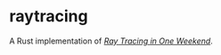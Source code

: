# raytracing

A Rust implementation of [_Ray Tracing in One Weekend_](https://raytracing.github.io/books/RayTracingInOneWeekend.html).
